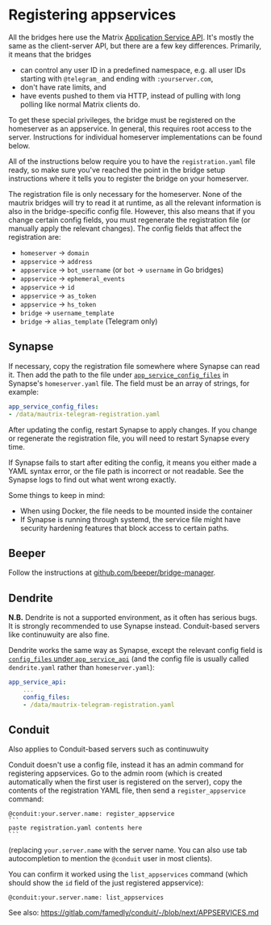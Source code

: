 # Registering appservices
All the bridges here use the Matrix [Application Service API]. It's mostly the
same as the client-server API, but there are a few key differences. Primarily,
it means that the bridges

* can control any user ID in a predefined namespace, e.g. all user IDs starting
  with `@telegram_` and ending with `:yourserver.com`,
* don't have rate limits, and
* have events pushed to them via HTTP, instead of pulling with long polling
  like normal Matrix clients do.

To get these special privileges, the bridge must be registered on the
homeserver as an appservice. In general, this requires root access to the
server. Instructions for individual homeserver implementations can be found
below.

All of the instructions below require you to have the `registration.yaml` file
ready, so make sure you've reached the point in the bridge setup instructions
where it tells you to register the bridge on your homeserver.

The registration file is only necessary for the homeserver. None of the mautrix
bridges will try to read it at runtime, as all the relevant information is also
in the bridge-specific config file. However, this also means that if you change
certain config fields, you must regenerate the registration file (or manually
apply the relevant changes). The config fields that affect the registration are:

* `homeserver` -> `domain`
* `appservice` -> `address`
* `appservice` -> `bot_username` (or `bot` -> `username` in Go bridges)
* `appservice` -> `ephemeral_events`
* `appservice` -> `id`
* `appservice` -> `as_token`
* `appservice` -> `hs_token`
* `bridge` -> `username_template`
* `bridge` -> `alias_template` (Telegram only)

[Application Service API]: https://spec.matrix.org/v1.15/application-service-api/

## Synapse
If necessary, copy the registration file somewhere where Synapse can read it.
Then add the path to the file under [`app_service_config_files`] in Synapse's
`homeserver.yaml` file. The field must be an array of strings, for example:

```yaml
app_service_config_files:
- /data/mautrix-telegram-registration.yaml
```

After updating the config, restart Synapse to apply changes. If you change or
regenerate the registration file, you will need to restart Synapse every time.

If Synapse fails to start after editing the config, it means you either made a
YAML syntax error, or the file path is incorrect or not readable. See the
Synapse logs to find out what went wrong exactly.

Some things to keep in mind:

* When using Docker, the file needs to be mounted inside the container
* If Synapse is running through systemd, the service file might have security
  hardening features that block access to certain paths.

[`app_service_config_files`]: https://element-hq.github.io/synapse/v1.138/usage/configuration/config_documentation.html#app_service_config_files

## Beeper
Follow the instructions at [github.com/beeper/bridge-manager](https://github.com/beeper/bridge-manager).

## Dendrite
**N.B.** Dendrite is not a supported environment, as it often has serious bugs.
It is strongly recommended to use Synapse instead. Conduit-based servers like
continuwuity are also fine.

Dendrite works the same way as Synapse, except the relevant config field is
[`config_files` under `app_service_api`](https://github.com/element-hq/dendrite/blob/v0.15.2/dendrite-sample.yaml#L164-L166)
(and the config file is usually called `dendrite.yaml` rather than `homeserver.yaml`):

```yaml
app_service_api:
    ...
    config_files:
    - /data/mautrix-telegram-registration.yaml
```

## Conduit
Also applies to Conduit-based servers such as continuwuity

Conduit doesn't use a config file, instead it has an admin command for
registering appservices. Go to the admin room (which is created automatically
when the first user is registered on the server), copy the contents of the
registration YAML file, then send a `register_appservice` command:

~~~
@conduit:your.server.name: register_appservice
```
paste registration.yaml contents here
```
~~~

(replacing `your.server.name` with the server name. You can also use tab
autocompletion to mention the `@conduit` user in most clients).

You can confirm it worked using the `list_appservices` command (which should
show the `id` field of the just registered appservice):

```
@conduit:your.server.name: list_appservices
```

See also: <https://gitlab.com/famedly/conduit/-/blob/next/APPSERVICES.md>
